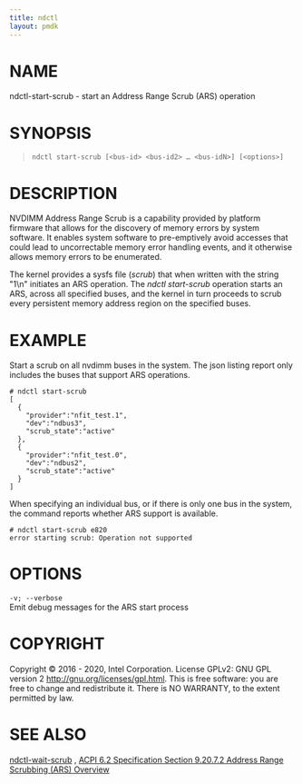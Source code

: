 ```yaml
---
title: ndctl
layout: pmdk
---
```


# NAME

ndctl-start-scrub - start an Address Range Scrub (ARS) operation

# SYNOPSIS

>     ndctl start-scrub [<bus-id> <bus-id2> …​ <bus-idN>] [<options>]

# DESCRIPTION

NVDIMM Address Range Scrub is a capability provided by platform firmware
that allows for the discovery of memory errors by system software. It
enables system software to pre-emptively avoid accesses that could lead
to uncorrectable memory error handling events, and it otherwise allows
memory errors to be enumerated.

The kernel provides a sysfs file (*scrub*) that when written with the
string "1\\n" initiates an ARS operation. The *ndctl start-scrub*
operation starts an ARS, across all specified buses, and the kernel in
turn proceeds to scrub every persistent memory address region on the
specified buses.

# EXAMPLE

Start a scrub on all nvdimm buses in the system. The json listing report
only includes the buses that support ARS operations.

    # ndctl start-scrub
    [
      {
        "provider":"nfit_test.1",
        "dev":"ndbus3",
        "scrub_state":"active"
      },
      {
        "provider":"nfit_test.0",
        "dev":"ndbus2",
        "scrub_state":"active"
      }
    ]

When specifying an individual bus, or if there is only one bus in the
system, the command reports whether ARS support is available.

    # ndctl start-scrub e820
    error starting scrub: Operation not supported

# OPTIONS

`-v; --verbose`  
Emit debug messages for the ARS start process

# COPYRIGHT

Copyright © 2016 - 2020, Intel Corporation. License GPLv2: GNU GPL
version 2 <http://gnu.org/licenses/gpl.html>. This is free software: you
are free to change and redistribute it. There is NO WARRANTY, to the
extent permitted by law.

# SEE ALSO

[ndctl-wait-scrub](ndctl-wait-scrub.md) , [ACPI 6.2 Specification Section 9.20.7.2 Address
Range Scrubbing (ARS)
Overview](http://www.uefi.org/sites/default/files/resources/ACPI%206_2_A_Sept29.pdf)
